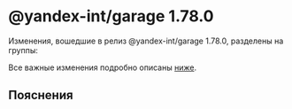 # @yandex-int/garage 1.78.0

<!-- ЧЕЛОВЕЧЕСКОЕ ВСТУПЛЕНИЕ -->

Изменения, вошедшие в релиз @yandex-int/garage 1.78.0, разделены на группы:

Все важные изменения подробно описаны [ниже](#Пояснения).

## Пояснения

